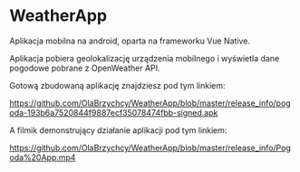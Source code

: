 # WeatherApp
Aplikacja mobilna na android, oparta na frameworku Vue Native.

Aplikacja pobiera geolokalizację urządzenia mobilnego i wyświetla dane pogodowe pobrane z OpenWeather API.

Gotową zbudowaną aplikację znajdziesz pod tym linkiem:

https://github.com/OlaBrzychcy/WeatherApp/blob/master/release_info/pogoda-193b6a7520844f9887ecf35078474fbb-signed.apk

A filmik demonstrujący działanie aplikacji pod tym linkiem:

https://github.com/OlaBrzychcy/WeatherApp/blob/master/release_info/Pogoda%20App.mp4



